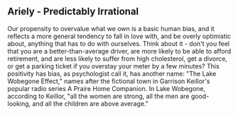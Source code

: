 ## Ariely - Predictably Irrational

Our propensity to overvalue what we own is a basic human bias, and it reflects a more general tendency to fall in love with, and be overly optimistic about, anything that has to do with ourselves.
Think about it - don't you feel that you are a better-than-average driver, are more likely to be able to afford retirement, and are less likely to suffer from high cholesterol, get a divorce, or get a parking ticket if you overstay your meter by a few minutes?
This positivity has bias, as psychologist call it, has another name: "The Lake Wobegone Effect," names after the fictional town in Garrison Keillor's popular radio series A Praire Home Companion.
In Lake Wobegone, according to Keillor, "all the women are strong, all the men are good-looking, and all the children are above average."
